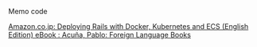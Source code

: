 Memo code

[Amazon\.co\.jp: Deploying Rails with Docker, Kubernetes and ECS \(English Edition\) eBook : Acuña, Pablo: Foreign Language Books](https://www.amazon.co.jp/dp/B01N0SS6NF/ref=dp-kindle-redirect?_encoding=UTF8&btkr=1)
